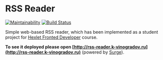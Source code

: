 # RSS Reader

[![Maintainability](https://api.codeclimate.com/v1/badges/5b3e8c8f88688553d92f/maintainability)](https://codeclimate.com/github/k-vinogradov/project-lvl3-s452/maintainability)
[![Build Status](https://travis-ci.org/k-vinogradov/project-lvl3-s452.svg?branch=master)](https://travis-ci.org/k-vinogradov/project-lvl3-s452)

Simple web-based RSS reader, which has been implemented as a student project for [Hexlet Fronted Developer](https://ru.hexlet.io/u/kvinogradov) course.

**To see it deployed please open [http://rss-reader.k-vinogradov.ru](http://rss-reader.k-vinogradov.ru)** (powered by [Surge](https://surge.sh)).